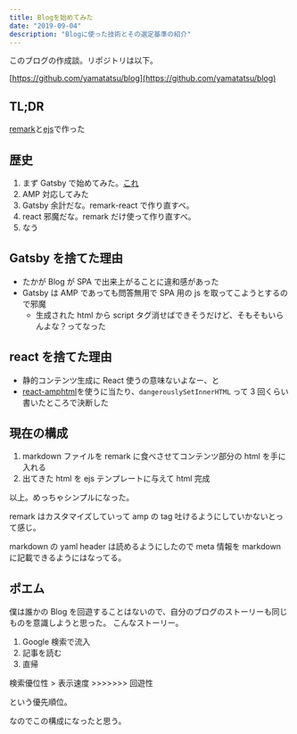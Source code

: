 ```yaml
---
title: Blogを始めてみた
date: "2019-09-04"
description: "Blogに使った技術とその選定基準の紹介"
---
```


このブログの作成談。リポジトリは以下。

[https://github.com/yamatatsu/blog](https://github.com/yamatatsu/blog)

## TL;DR

[remark](https://github.com/remarkjs/remark)と[ejs](https://github.com/mde/ejs)で作った

## 歴史

1. まず Gatsby で始めてみた。[これ](https://www.gatsbyjs.org/starters/gatsbyjs/gatsby-starter-blog/)
2. AMP 対応してみた
3. Gatsby 余計だな。remark-react で作り直すべ。
4. react 邪魔だな。remark だけ使って作り直すべ。
5. なう

## Gatsby を捨てた理由

- たかが Blog が SPA で出来上がることに違和感があった
- Gatsby は AMP であっても問答無用で SPA 用の js を取ってこようとするので邪魔
  - 生成された html から script タグ消せばできそうだけど、そもそもいらんよな？ってなった

## react を捨てた理由

- 静的コンテンツ生成に React 使うの意味ないよなー、と
- [react-amphtml](https://github.com/dfrankland/react-amphtml)を使うに当たり、`dangerouslySetInnerHTML` って 3 回くらい書いたところで決断した

## 現在の構成

1. markdown ファイルを remark に食べさせてコンテンツ部分の html を手に入れる
2. 出てきた html を ejs テンプレートに与えて html 完成

以上。めっちゃシンプルになった。

remark はカスタマイズしていって amp の tag 吐けるようにしていかないとって感じ。

markdown の yaml header は読めるようにしたので meta 情報を markdown に記載できるようにはなってる。

## ポエム

僕は誰かの Blog を回遊することはないので、自分のブログのストーリーも同じものを意識しようと思った。
こんなストーリー。

1. Google 検索で流入
2. 記事を読む
3. 直帰

検索優位性 > 表示速度 >>>>>>> 回遊性

という優先順位。

なのでこの構成になったと思う。
